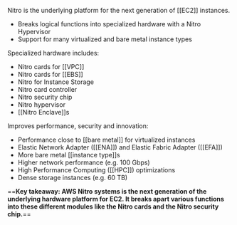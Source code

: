 Nitro is the underlying platform for the next generation of [[EC2]] instances.
 
-   Breaks logical functions into specialized hardware with a Nitro Hypervisor
-   Support for many virtualized and bare metal instance types


Specialized hardware includes:

-   Nitro cards for [[VPC]]
-   Nitro cards for [[EBS]]  
-   Nitro for Instance Storage
-   Nitro card controller  
-   Nitro security chip  
-   Nitro hypervisor  
-   [[Nitro Enclave]]s

Improves performance, security and innovation:

-   Performance close to [[bare metal]] for virtualized instances
-   Elastic Network Adapter ([[ENA]]) and Elastic Fabric Adapter ([[EFA]])
-   More bare metal [[instance type]]s
-   Higher network performance (e.g. 100 Gbps)
-   High Performance Computing ([[HPC]]) optimizations
-   Dense storage instances (e.g. 60 TB)

==**Key takeaway: AWS Nitro systems is the next generation of the underlying hardware platform for EC2. It breaks apart various functions into these different modules like the Nitro cards and the Nitro security chip.**==


